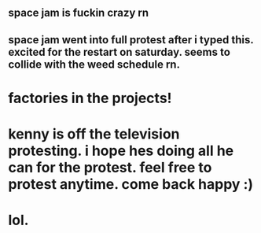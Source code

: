 space jam is fuckin crazy rn
-----
space jam went into full protest after i typed this.  excited for the restart on saturday.  seems to collide with the weed schedule rn.
----
factories in the projects!
=============
kenny is off the television protesting.
i hope hes doing all he can for the protest.
feel free to protest anytime.
come back happy :)
====================================
lol.
===================================
